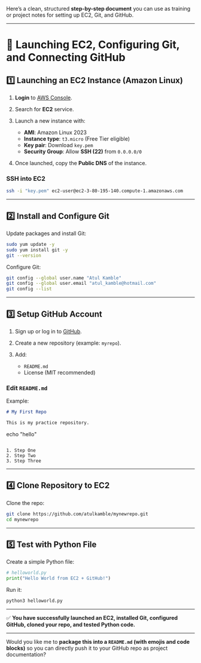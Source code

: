Here’s a clean, structured **step-by-step document** you can use as training or project notes for setting up EC2, Git, and GitHub.

---

# 🚀 Launching EC2, Configuring Git, and Connecting GitHub

## 1️⃣ Launching an EC2 Instance (Amazon Linux)

1. **Login** to [AWS Console](https://console.aws.amazon.com/).
2. Search for **EC2** service.
3. Launch a new instance with:

   * **AMI**: Amazon Linux 2023
   * **Instance type**: `t3.micro` (Free Tier eligible)
   * **Key pair**: Download `key.pem`
   * **Security Group**: Allow **SSH (22)** from `0.0.0.0/0`
4. Once launched, copy the **Public DNS** of the instance.

### SSH into EC2

```bash
ssh -i "key.pem" ec2-user@ec2-3-80-195-140.compute-1.amazonaws.com
```

---

## 2️⃣ Install and Configure Git

Update packages and install Git:

```bash
sudo yum update -y
sudo yum install git -y
git --version
```

Configure Git:

```bash
git config --global user.name "Atul Kamble"
git config --global user.email "atul_kamble@hotmail.com"
git config --list
```

---

## 3️⃣ Setup GitHub Account

1. Sign up or log in to [GitHub](https://github.com/).
2. Create a new repository (example: `myrepo`).
3. Add:

   * `README.md`
   * License (MIT recommended)

### Edit `README.md`

Example:

```markdown
# My First Repo

This is my practice repository.

```

echo "hello"

```

1. Step One
2. Step Two
3. Step Three
```

---

## 4️⃣ Clone Repository to EC2

Clone the repo:

```bash
git clone https://github.com/atulkamble/mynewrepo.git
cd mynewrepo
```

---

## 5️⃣ Test with Python File

Create a simple Python file:

```python
# helloworld.py
print("Hello World from EC2 + GitHub!")
```

Run it:

```bash
python3 helloworld.py
```

---

✅ **You have successfully launched an EC2, installed Git, configured GitHub, cloned your repo, and tested Python code.**

---

Would you like me to **package this into a `README.md` (with emojis and code blocks)** so you can directly push it to your GitHub repo as project documentation?
